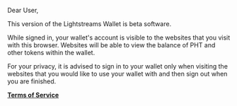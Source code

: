 Dear User,

This version of the Lightstreams Wallet is beta software. 

While signed in, your wallet's account is visible to the websites that you visit with this browser. Websites will be able to view the balance of PHT and other tokens within the wallet.

For your privacy, it is advised to sign in to your wallet only when visiting the websites that you would like to use your wallet with and then sign out when you are finished.

**[Terms of Service](https://github.com/lightstreams-network/metamask-extension/wiki/Terms-of-Service)**

